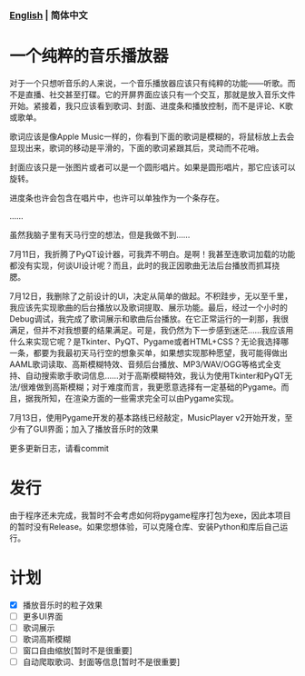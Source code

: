 ### [English](/readme.md) | 简体中文

# 一个纯粹的音乐播放器

对于一个只想听音乐的人来说，一个音乐播放器应该只有纯粹的功能——听歌。而不是直播、社交甚至打碟。它的开屏界面应该只有一个交互，那就是放入音乐文件开始。紧接着，我只应该看到歌词、封面、进度条和播放控制，而不是评论、K歌或歌单。

歌词应该是像Apple Music一样的，你看到下面的歌词是模糊的，将鼠标放上去会显现出来，歌词的移动是平滑的，下面的歌词紧跟其后，灵动而不花哨。

封面应该只是一张图片或者可以是一个圆形唱片。如果是圆形唱片，那它应该可以旋转。

进度条也许会包含在唱片中，也许可以单独作为一个条存在。

……

虽然我脑子里有天马行空的想法，但是我做不到……

7月11日，我折腾了PyQT设计器，可我弄不明白。是啊！我甚至连歌词加载的功能都没有实现，何谈UI设计呢？而且，此时的我正因歌曲无法后台播放而抓耳挠腮。

7月12日，我删除了之前设计的UI，决定从简单的做起。不积跬步，无以至千里，我应该先实现歌曲的后台播放以及歌词提取、展示功能。最后，经过一个小时的Debug调试，我完成了歌词展示和歌曲后台播放。在它正常运行的一刹那，我很满足，但并不对我想要的结果满足。可是，我仍然为下一步感到迷茫……我应该用什么来实现它呢？是Tkinter、PyQT、Pygame或者HTML+CSS？无论我选择哪一条，都要为我最初天马行空的想象买单，如果想实现那种愿望，我可能得做出AAML歌词读取、高斯模糊特效、音频后台播放、MP3/WAV/OGG等格式全支持、自动搜索歌手歌词信息……对于高斯模糊特效，我认为使用Tkinter和PyQT无法/很难做到高斯模糊；对于难度而言，我更愿意选择有一定基础的Pygame。而且，据我所知，在渲染方面的一些需求完全可以由Pygame实现。

7月13日，使用Pygame开发的基本路线已经敲定，MusicPlayer v2开始开发，至少有了GUI界面；加入了播放音乐时的效果

更多更新日志，请看commit

# 发行

由于程序还未完成，我暂时不会考虑如何将pygame程序打包为exe，因此本项目的暂时没有Release。如果您想体验，可以克隆仓库、安装Python和库后自己运行。

# 计划

 - [X] 播放音乐时的粒子效果
 - [ ] 更多UI界面
 - [ ] 歌词展示
 - [ ] 歌词高斯模糊
 - [ ] 窗口自由缩放[暂时不是很重要]
 - [ ] 自动爬取歌词、封面等信息[暂时不是很重要]